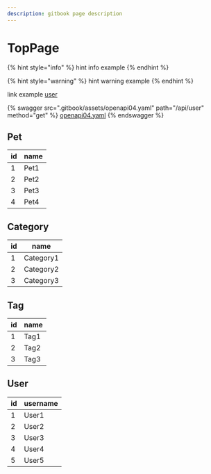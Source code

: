 ```yaml
---
description: gitbook page description
---
```


# TopPage

{% hint style="info" %}
hint info example
{% endhint %}

{% hint style="warning" %}
hint warning example
{% endhint %}

link example [user](./#user)

{% swagger src=".gitbook/assets/openapi04.yaml" path="/api/user" method="get" %}
[openapi04.yaml](.gitbook/assets/openapi04.yaml)
{% endswagger %}

## Pet

| id | name |
| -- | ---- |
| 1  | Pet1 |
| 2  | Pet2 |
| 3  | Pet3 |
| 4  | Pet4 |

## Category

| id | name      |
| -- | --------- |
| 1  | Category1 |
| 2  | Category2 |
| 3  | Category3 |

## Tag

| id | name |
| -- | ---- |
| 1  | Tag1 |
| 2  | Tag2 |
| 3  | Tag3 |

## User

| id | username |
| -- | -------- |
| 1  | User1    |
| 2  | User2    |
| 3  | User3    |
| 4  | User4    |
| 5  | User5    |
